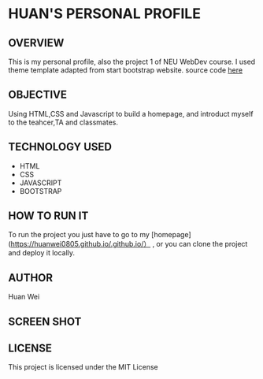 # HUAN'S PERSONAL PROFILE
## OVERVIEW

This is my personal profile, also the project 1 of NEU WebDev course.
I used theme template adapted from start bootstrap website. source code [here](https://github.com/BlackrockDigital/startbootstrap-stylish-portfolio)

## OBJECTIVE
 Using HTML,CSS and Javascript to build a homepage, and introduct myself to the teahcer,TA and classmates.
 
 ## TECHNOLOGY USED
 * HTML
 * CSS
 * JAVASCRIPT
 * BOOTSTRAP
 
 ## HOW TO RUN IT
 To run the project you just have to go to my [homepage](https://huanwei0805.github.io/.github.io/） , or you can clone the project and deploy it locally.
 
 ## AUTHOR
 Huan Wei
 
## SCREEN SHOT

## LICENSE

This project is licensed under the MIT License
 
